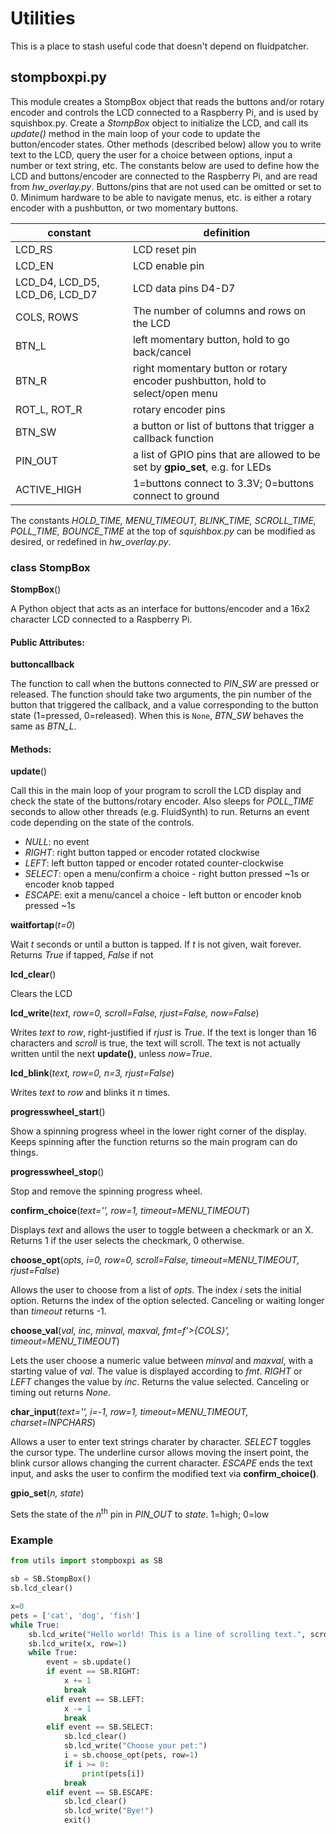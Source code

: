 # Utilities

This is a place to stash useful code that doesn't depend on fluidpatcher.

## stompboxpi.py

This module creates a StompBox object that reads the buttons and/or rotary encoder and controls the LCD connected to a Raspberry Pi, and is used by squishbox.py. Create a _StompBox_ object to initialize the LCD, and call its _update()_ method in the main loop of your code to update the button/encoder states. Other methods (described below) allow you to write text to the LCD, query the user for a choice between options, input a number or text string, etc. The constants below are used to define how the LCD and buttons/encoder are connected to the Raspberry Pi, and are read from _hw_overlay.py_. Buttons/pins that are not used can be omitted or set to 0. Minimum hardware to be able to navigate menus, etc. is either a rotary encoder with a pushbutton, or two momentary buttons.

constant                       | definition
-------------------------------|--------------------------------
LCD_RS                         | LCD reset pin
LCD_EN                         | LCD enable pin
LCD_D4, LCD_D5, LCD_D6, LCD_D7 | LCD data pins D4-D7
COLS, ROWS                     | The number of columns and rows on the LCD
BTN_L                          | left momentary button, hold to go back/cancel
BTN_R                          | right momentary button or rotary encoder pushbutton, hold to select/open menu
ROT_L, ROT_R                   | rotary encoder pins
BTN_SW                         | a button or list of buttons that trigger a callback function
PIN_OUT                        | a list of GPIO pins that are allowed to be set by **gpio_set**, e.g. for LEDs
ACTIVE_HIGH                    | 1=buttons connect to 3.3V; 0=buttons connect to ground

The constants _HOLD_TIME, MENU_TIMEOUT, BLINK_TIME, SCROLL_TIME, POLL_TIME, BOUNCE_TIME_ at the top of _squishbox.py_ can be modified as desired, or redefined in _hw_overlay.py_.

### class StompBox

**StompBox**()

A Python object that acts as an interface for buttons/encoder and a 16x2 character LCD connected to a Raspberry Pi.

#### Public Attributes:

**buttoncallback**

The function to call when the buttons connected to _PIN_SW_ are pressed or released. The function should take two arguments, the pin number of the button that triggered the callback, and a value corresponding to the button state (1=pressed, 0=released). When this is `None`, _BTN_SW_ behaves the same as _BTN_L_.

#### Methods:

**update**()

Call this in the main loop of your program to scroll the LCD display and check the state of the buttons/rotary encoder. Also sleeps for _POLL_TIME_ seconds to allow other threads (e.g. FluidSynth) to run. Returns an event code depending on the state of the controls.
- _NULL_: no event
- _RIGHT_: right button tapped or encoder rotated clockwise
- _LEFT_: left button tapped or encoder rotated counter-clockwise
- _SELECT_: open a menu/confirm a choice - right button pressed ~1s or encoder knob tapped
- _ESCAPE_: exit a menu/cancel a choice - left button or encoder knob pressed ~1s

**waitfortap**(_t=0_)

Wait _t_ seconds or until a button is tapped. If _t_ is not given, wait forever. Returns _True_ if tapped, _False_ if not

**lcd_clear**()

Clears the LCD

**lcd_write**(_text, row=0, scroll=False, rjust=False, now=False_)

Writes _text_ to _row_, right-justified if _rjust_ is _True_. If the text is longer than 16 characters and _scroll_ is true, the text will scroll. The text is not actually written until the next **update()**, unless _now=True_.

**lcd_blink**(_text, row=0, n=3, rjust=False_)

Writes _text_ to _row_ and blinks it _n_ times.

**progresswheel_start**()

Show a spinning progress wheel in the lower right corner of the display. Keeps spinning after the function returns so the main program can do things.

**progresswheel_stop**()

Stop and remove the spinning progress wheel.

**confirm_choice**(_text='', row=1, timeout=MENU_TIMEOUT_)

Displays _text_ and allows the user to toggle between a checkmark or an X. Returns 1 if the user selects the checkmark, 0 otherwise.

**choose_opt**(_opts, i=0, row=0, scroll=False, timeout=MENU_TIMEOUT, rjust=False_)

Allows the user to choose from a list of _opts_. The index _i_ sets the initial option. Returns the index of the option selected. Canceling or waiting longer than _timeout_ returns -1.

**choose_val**(_val, inc, minval, maxval, fmt=f'>{COLS}', timeout=MENU_TIMEOUT_)

Lets the user choose a numeric value between _minval_ and _maxval_, with a starting value of _val_. The value is displayed according to _fmt_. _RIGHT_ or _LEFT_ changes the value by _inc_. Returns the value selected. Canceling or timing out returns _None_.

**char_input**(_text='', i=-1, row=1, timeout=MENU_TIMEOUT, charset=INPCHARS_)

Allows a user to enter text strings charater by character. _SELECT_ toggles the cursor type. The underline cursor allows moving the insert point, the blink cursor allows changing the current character. _ESCAPE_ ends the text input, and asks the user to confirm the modified text via **confirm_choice()**.

**gpio_set**(_n, state_)

Sets the state of the _n_<sup>th</sup> pin in _PIN_OUT_ to _state_. 1=high; 0=low

### Example

```python
from utils import stompboxpi as SB

sb = SB.StompBox()
sb.lcd_clear()

x=0
pets = ['cat', 'dog', 'fish']
while True:
    sb.lcd_write("Hello world! This is a line of scrolling text.", scroll=True)
    sb.lcd_write(x, row=1)
    while True:
        event = sb.update()
        if event == SB.RIGHT:
            x += 1
            break
        elif event == SB.LEFT:
            x -= 1
            break
        elif event == SB.SELECT:
            sb.lcd_clear()
            sb.lcd_write("Choose your pet:")
            i = sb.choose_opt(pets, row=1)
            if i >= 0:
                print(pets[i])
            break
        elif event == SB.ESCAPE:
            sb.lcd_clear()
            sb.lcd_write("Bye!")
            exit()
```
